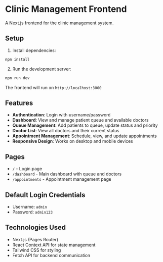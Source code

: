 # Clinic Management Frontend

A Next.js frontend for the clinic management system.

## Setup

1. Install dependencies:
```bash
npm install
```

2. Run the development server:
```bash
npm run dev
```

The frontend will run on `http://localhost:3000`

## Features

- **Authentication**: Login with username/password
- **Dashboard**: View and manage patient queue and available doctors
- **Queue Management**: Add patients to queue, update status and priority
- **Doctor List**: View all doctors and their current status
- **Appointment Management**: Schedule, view, and update appointments
- **Responsive Design**: Works on desktop and mobile devices

## Pages

- `/` - Login page
- `/dashboard` - Main dashboard with queue and doctors
- `/appointments` - Appointment management page

## Default Login Credentials
- Username: `admin`
- Password: `admin123`

## Technologies Used

- Next.js (Pages Router)
- React Context API for state management
- Tailwind CSS for styling
- Fetch API for backend communication 